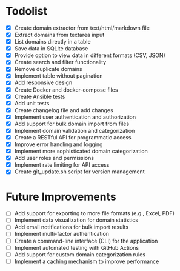 # Todolist

- [x] Create domain extractor from text/html/markdown file
- [x] Extract domains from textarea input
- [x] List domains directly in a table
- [x] Save data in SQLite database
- [x] Provide option to view data in different formats (CSV, JSON)
- [x] Create search and filter functionality
- [x] Remove duplicate domains
- [x] Implement table without pagination
- [x] Add responsive design
- [x] Create Docker and docker-compose files
- [x] Create Ansible tests
- [x] Add unit tests
- [x] Create changelog file and add changes
- [x] Implement user authentication and authorization
- [x] Add support for bulk domain import from files
- [x] Implement domain validation and categorization
- [x] Create a RESTful API for programmatic access
- [x] Improve error handling and logging
- [x] Implement more sophisticated domain categorization
- [x] Add user roles and permissions
- [x] Implement rate limiting for API access
- [x] Create git_update.sh script for version management

# Future Improvements
- [ ] Add support for exporting to more file formats (e.g., Excel, PDF)
- [ ] Implement data visualization for domain statistics
- [ ] Add email notifications for bulk import results
- [ ] Implement multi-factor authentication
- [ ] Create a command-line interface (CLI) for the application
- [ ] Implement automated testing with GitHub Actions
- [ ] Add support for custom domain categorization rules
- [ ] Implement a caching mechanism to improve performance
